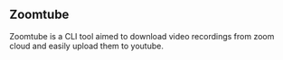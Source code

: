 ## Zoomtube

Zoomtube is a CLI tool aimed to download video recordings from zoom cloud and easily upload them to youtube.

